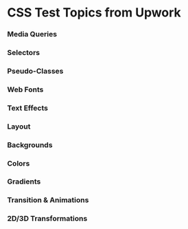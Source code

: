 # CSS Test Topics from Upwork

### Media Queries

### Selectors

### Pseudo-Classes

### Web Fonts

### Text Effects

### Layout

### Backgrounds

### Colors

### Gradients

### Transition & Animations

### 2D/3D Transformations
